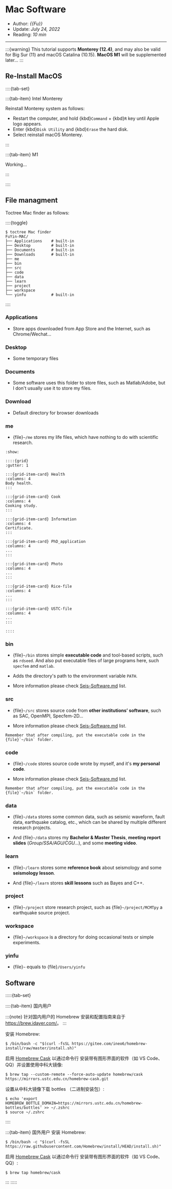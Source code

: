 # Mac Software

- Author: *{{Fu}}*
- Update: *July 24, 2022*
- Reading: *10 min*

---

:::{warning}
This tutorial supports **Monterey (12.4)**, and may also be valid for Big Sur (11) and macOS Catalina (10.15). **MacOS M1**  will be supplemented later...
:::



## Re-Install MacOS


::::{tab-set}

:::{tab-item} Intel Monterey

Reinstall Monterey system as follows:

- Restart the computer, and hold {kbd}`Command` + {kbd}`R` key until Apple logo appears.
- Enter {kbd}`Disk Utility` and {kbd}`Erase` the hard disk.
- Select reinstall macOS Monterey.

:::


:::{tab-item} M1

Working...

:::

::::


## File managment

Toctree Mac finder as follows:

::::{toggle}
```
$ toctree Mac finder
FuYin-MAC/
├── Applications    # built-in
├── Desktop         # built-in
├── Documents       # built-in
├── Downloads       # built-in
├── me
├── bin
├── src
├── code
├── data
├── learn
├── project
├── workspace
└── yinfu           # built-in
```
::::

### Applications

- Store apps downloaded from App Store and the Internet, such as Chrome/Wechat...

### Desktop

- Some temporary files

### Documents

- Some software uses this folder to store files, such as Matlab/Adobe, but I don't usually use it to store my files.

### Download

- Default directory for browser downloads

### me

- {file}`~/me` stores my life files, which have nothing to do with scientific research.

```{toggle}
:show:

::::{grid}
:gutter: 1

:::{grid-item-card} Health
:columns: 4
Body health.
:::

:::{grid-item-card} Cook
:columns: 4
Cooking study.
:::

:::{grid-item-card} Information
:columns: 4
Certificate.
:::

:::{grid-item-card} PhD_application
:columns: 4
...
:::

:::{grid-item-card} Photo
:columns: 4
...
:::

:::{grid-item-card} Rice-file
:columns: 4
...
:::

:::{grid-item-card} USTC-file
:columns: 4
...
:::

::::
```
<!-- about how to use {toggle} refer to https://jupyterbook.org/en/stable/interactive/hiding.html#hiding-remove-content -->



### bin

- {file}`~/bin` stores simple **executable code** and tool-based scripts, 
such as `rdseed`. And also put executable files of large programs here, such `specfem` and `matlab`.

- Adds the directory's path to the environment variable `PATH`.

- More information please check [Seis-Software.md](../me/Seis-Software.md) list.


### src

- {file}`~/src` stores source code from **other institutions’ software**, such as SAC, OpenMPI, Specfem-2D...

- More information please check [Seis-Software.md](../me/Seis-Software.md) list.

```{note}
Remember that after compiling, put the executable code in the {file}`~/bin` folder.
```


### code

- {file}`~/code` stores source code wrote by myself, and it's **my personal code**.

- More information please check [Seis-Software.md](../me/Seis-Software.md) list.

```{note}
Remember that after compiling, put the executable code in the {file}`~/bin` folder.
```


### data

- {file}`~/data` stores some common data, such as seismic waveform, fault data, earthquake catalog, etc., which can be shared by multiple different research projects.

- And {file}`~/data` stores my **Bachelor & Master Thesis**, **meeting report slides** (*Group/SSA/AGU/CGU...*), and some **meeting video**.


### learn

- {file}`~/learn` stores some **reference book** about seismology and some **seismology lesson**.

- And {file}`~/learn` stores **skill lessons** such as Bayes and C++.



### project

- {file}`~/project` store research project, such as {file}`~/project/MCMTpy` a earthquake source project.


### workspace

- {file}`~/workspace` is a directory for doing occasional tests or simple experiments.


### yinfu

- {file}`~` equals to {file}`/Users/yinfu`


## Software
:::::{tab-set}

::::{tab-item} 国内用户


:::{note}
针对国内用户的 Homebrew 安装和配置指南来自于 <https://brew.idayer.com/>。
:::

安装 Homebrew:

```
$ /bin/bash -c "$(curl -fsSL https://gitee.com/ineo6/homebrew-install/raw/master/install.sh)"
```

启用 [Homebrew Cask](https://github.com/Homebrew/homebrew-cask) 以通过命令行
安装带有图形界面的软件（如 VS Code、QQ）并设置使用中科大镜像:

```
$ brew tap --custom-remote --force-auto-update homebrew/cask https://mirrors.ustc.edu.cn/homebrew-cask.git
```

设置从中科大镜像下载 bottles （二进制安装包）:

```
$ echo 'export HOMEBREW_BOTTLE_DOMAIN=https://mirrors.ustc.edu.cn/homebrew-bottles/bottles' >> ~/.zshrc
$ source ~/.zshrc
```
::::

:::{tab-item} 国外用户
安装 Homebrew:

```
$ /bin/bash -c "$(curl -fsSL https://raw.githubusercontent.com/Homebrew/install/HEAD/install.sh)"
```

启用 [Homebrew Cask](https://github.com/Homebrew/homebrew-cask) 以通过命令行
安装带有图形界面的软件（如  VS Code、QQ）:

```
$ brew tap homebrew/cask
```
:::
:::::


